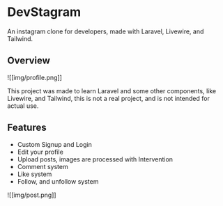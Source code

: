 # DevStagram

An instagram clone for developers, made with Laravel, Livewire, and Tailwind.

## Overview

![[img/profile.png]]

This project was made to learn Laravel and some other components, like Livewire, and Tailwind, this is not a real project, and is not intended for actual use.

## Features

-   Custom Signup and Login
-   Edit your profile
-   Upload posts, images are processed with Intervention
-   Comment system
-   Like system
-   Follow, and unfollow system

![[img/post.png]]
